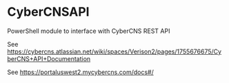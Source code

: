 # CyberCNSAPI
PowerShell module to interface with CyberCNS REST API

See https://cybercns.atlassian.net/wiki/spaces/Verison2/pages/1755676675/CyberCNS+API+Documentation

See https://portaluswest2.mycybercns.com/docs#/
